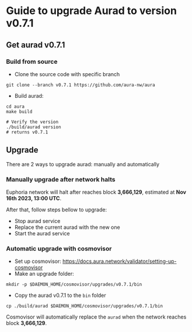# Guide to upgrade Aurad to version v0.7.1

## Get aurad v0.7.1

### Build from source
- Clone the source code with specific branch

```
git clone --branch v0.7.1 https://github.com/aura-nw/aura
```

- Build aurad:
```
cd aura
make build

# Verify the version
./build/aurad version
# returns v0.7.1
```
## Upgrade

There are 2 ways to upgrade aurad: manually and automatically

### Manually upgrade after network halts

Euphoria network will halt after reaches block **3,666,129**, estimated at **Nov 16th 2023, 13:00 UTC**.

After that, follow steps bellow to upgrade:
- Stop aurad service
- Replace the current aurad with the new one
- Start the aurad service

### Automatic upgrade with cosmovisor
- Set up cosmovisor: https://docs.aura.network/validator/setting-up-cosmovisor
- Make an upgrade folder:
```
mkdir -p $DAEMON_HOME/cosmovisor/upgrades/v0.7.1/bin
```
- Copy the aurad v0.7.1 to the `bin` folder
```
cp ./build/aurad $DAEMON_HOME/cosmovisor/upgrades/v0.7.1/bin
```

Cosmovisor will automatically replace the `aurad` when the network reaches block **3,666,129**.